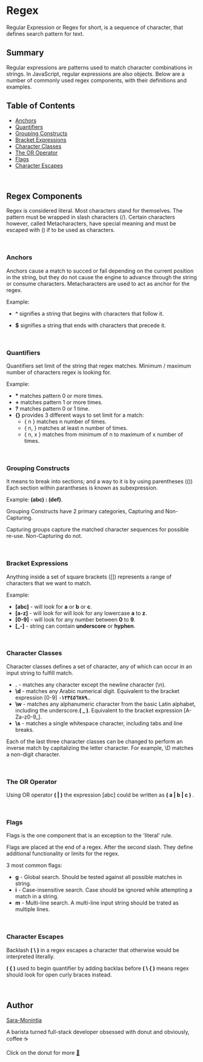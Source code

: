 # Regex

Regular Expression or Regex for short, is a sequence of character, that defines search pattern for text.

## Summary

Regular expressions are patterns used to match character combinations in strings. In JavaScript, regular expressions are also objects.
Below are a number of commonly used regex components, with their definitions and examples.

## Table of Contents

- [Anchors](#anchors)
- [Quantifiers](#quantifiers)
- [Grouping Constructs](#grouping-constructs)
- [Bracket Expressions](#bracket-expressions)
- [Character Classes](#character-classes)
- [The OR Operator](#the-or-operator)
- [Flags](#flags)
- [Character Escapes](#character-escapes)


<br>

## Regex Components

Regex is considered literal. Most characters stand for themselves. The pattern must be wrapped in slash characters (/).
Certain characters however, called Metacharacters, have special meaning and must be escaped with (\) if to be used as characters.  


<br>

### <strong>Anchors</strong>

Anchors cause a match to succed or fail depending on the current position in the string, but they do not cause the engine to advance through the string or consume characters. 
Metacharacters are used to act as anchor for the regex. 

Example: 

- <strong>^</strong> signifies a string that begins with characters that follow it.

- <strong>$</strong> signifies a string that ends with characters that precede it.


<br>

### <strong>Quantifiers </strong>

Quantifiers set limit of the string that regex matches. Minimum / maximum number of characters regex is looking for.

Example:

- <strong>*</strong> matches pattern 0 or more times.
- <strong>+</strong> matches pattern 1 or more times.
- <strong>?</strong> matches pattern 0 or 1 time.
- <strong>{}</strong> provides 3 different ways to set limit for a match:
    - { n } matches n number of times.
    - { n, } matches at least n number of times.
    - { n, x } matches from minimum of n to maximum of x number of times.


<br>

### <strong>Grouping Constructs</strong>

It means to break into sections; and a way to it is by using parentheses (())
Each section within parantheses is known as subexpression.

Example: <strong>(abc) : (def)</strong>.

Grouping Constructs have 2 primary categories, Capturing and Non-Capturing.

Capturing groups capture the matched character sequences for possible re-use. Non-Capturing do not. 


<br>

### <strong>Bracket Expressions</strong>

Anything inside a set of square brackets ([]) represents a range of characters that we want to match. 

Example: 

- <strong>[abc]</strong> - will look for <strong>a</strong> or <strong>b</strong> or <strong>c</strong>.
- <strong>[a-z]</strong> - will look for will look for any lowercase <strong>a</strong> to <strong>z</strong>.
- <strong>[0-9]</strong> - will look for any number between <strong>0</strong> to <strong>9</strong>.
- <strong>[_-]</strong> - string can contain <strong>underscore</strong> or <strong>hyphen</strong>.


<br>

### <strong>Character Classes</strong>

Character classes defines a set of character, any of which can occur in an input string to fulfill match.

- <strong>.</strong> - matches any character except the newline character (\n).
- <strong>\d</strong> - matches any Arabic numerical digit. Equivalent to the bracket expression [0-9] <strong>٠١٢٣٤٥٦٧٨٩.</strong>.
- <strong>\w</strong> - matches any alphanumeric character from the basic Latin alphabet, including the underscore.<strong>( _ )</strong>. Equivalent to the bracket expression [A-Za-z0-9_].
- <strong>\s</strong> - matches a single whitespace character, including tabs and line breaks.

Each of the last three character classes can be changed to perform an inverse match by capitalizing the letter character. For example, \D matches a non-digit character. 


<br>

### <strong>The OR Operator</strong>

Using OR operator <strong>( | )</strong> the expression [abc] could be written as <strong>( a | b | c ) </strong>.


<br>

### <strong>Flags</strong>

Flags is the one component that is an exception to the 'literal' rule.

Flags are placed at the end of a regex. After the second slash. They define additional functionality or limits for the regex. 

3 most common flags:
- <strong>g</strong> - Global search. Should be tested against all possible matches in string.
- <strong>i</strong> - Case-insensitive search. Case should be ignored while attempting a match in a string.
- <strong>m</strong> - Multi-line search. A multi-line input string should be trated as multiple lines.

<br>

### <strong>Character Escapes</strong>

Backlash <strong>( \ )</strong> in a regex escapes a character that otherwise would be interpreted literally.

<strong>( { )</strong> used to begin quantifier by adding backlas before <strong>( \ { )</strong> means regex should look for open curly braces instead.

<br>

## Author

[Sara-Monintja](https://github.com/Sara-Monintja)

A barista turned full-stack developer obsessed with donut and obviously, coffee ☕️

Click on the donut for more [🍩](https://github.com/Sara-Monintja) 